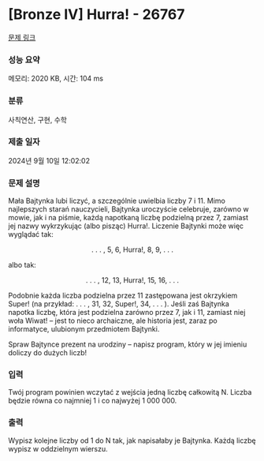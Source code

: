 # [Bronze IV] Hurra! - 26767 

[문제 링크](https://www.acmicpc.net/problem/26767) 

### 성능 요약

메모리: 2020 KB, 시간: 104 ms

### 분류

사칙연산, 구현, 수학

### 제출 일자

2024년 9월 10일 12:02:02

### 문제 설명

<p>Mała Bajtynka lubi liczyć, a szczególnie uwielbia liczby 7 i 11. Mimo najlepszych starań nauczycieli, Bajtynka uroczyście celebruje, zarówno w mowie, jak i na piśmie, każdą napotkaną liczbę podzielną przez 7, zamiast jej nazwy wykrzykując (albo pisząc) Hurra!. Liczenie Bajtynki może więc wyglądać tak:</p>

<p style="text-align: center;">. . . , 5, 6, Hurra!, 8, 9, . . .</p>

<p>albo tak:</p>

<p style="text-align: center;">. . . , 12, 13, Hurra!, 15, 16, . . .</p>

<p>Podobnie każda liczba podzielna przez 11 zastępowana jest okrzykiem Super! (na przykład: . . . , 31, 32, Super!, 34, . . . ). Jeśli zaś Bajtynka napotka liczbę, która jest podzielna zarówno przez 7, jak i 11, zamiast niej woła Wiwat! – jest to nieco archaiczne, ale historia jest, zaraz po informatyce, ulubionym przedmiotem Bajtynki.</p>

<p>Spraw Bajtynce prezent na urodziny – napisz program, który w jej imieniu doliczy do dużych liczb!</p>

### 입력 

 <p>Twój program powinien wczytać z wejścia jedną liczbę całkowitą N. Liczba będzie równa co najmniej 1 i co najwyżej 1 000 000.</p>

### 출력 

 <p>Wypisz kolejne liczby od 1 do N tak, jak napisałaby je Bajtynka. Każdą liczbę wypisz w oddzielnym wierszu.</p>

